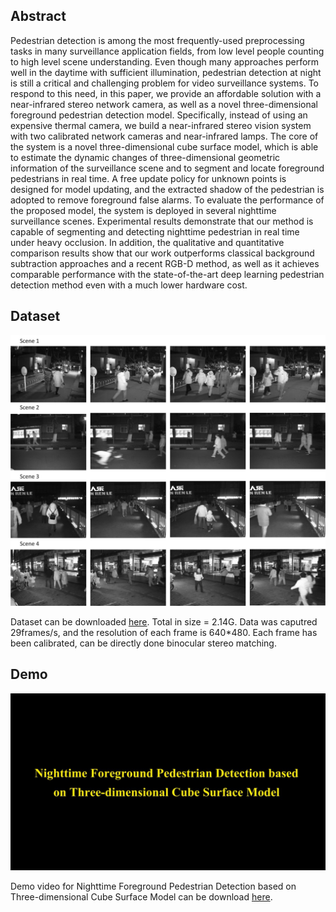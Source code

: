 ## Abstract

Pedestrian detection is among the most frequently-used preprocessing tasks in many surveillance application fields, from low level people counting to high level scene understanding. Even though many approaches perform well in the daytime with sufficient illumination, pedestrian detection at night is still a critical and challenging problem for video surveillance systems. To respond to this need, in this paper, we provide an affordable solution with a near-infrared stereo network camera, as well as a novel three-dimensional foreground pedestrian detection model. Specifically, instead of using an expensive thermal camera, we build a near-infrared stereo vision system with two calibrated network cameras and near-infrared lamps. The core of the system is a novel three-dimensional cube surface model, which is able to estimate the dynamic changes of three-dimensional geometric information of the surveillance scene and to segment and locate foreground pedestrians in real time. A free update policy for unknown points is designed for model updating, and the extracted shadow of the pedestrian is adopted to remove foreground false alarms. To evaluate the performance of the proposed model, the system is deployed in several nighttime surveillance scenes. Experimental results demonstrate that our method is capable of segmenting and detecting nighttime pedestrian in real time under heavy occlusion. In addition, the qualitative and quantitative comparison results show that our work outperforms classical background subtraction approaches and a recent RGB-D method, as well as it achieves comparable performance with the state-of-the-art deep learning pedestrian detection method even with a much lower hardware cost.

## Dataset

![Image](datasetnighttime.png)

Dataset can be downloaded [here](https://pan.baidu.com/s/1hste9ik). Total in size = 2.14G. Data was caputred 29frames/s, and the resolution of each frame is 640*480. Each frame has been calibrated, can be directly done binocular stereo matching.

## Demo

![Image](logo.png)

Demo video for Nighttime Foreground Pedestrian Detection based on Three-dimensional Cube Surface Model can be download [here](https://pan.baidu.com/s/1hste9ik).

